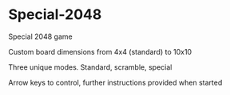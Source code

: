 # Special-2048
Special 2048 game

Custom board dimensions from 4x4 (standard) to 10x10

Three unique modes. Standard, scramble, special

Arrow keys to control, further instructions provided when started

